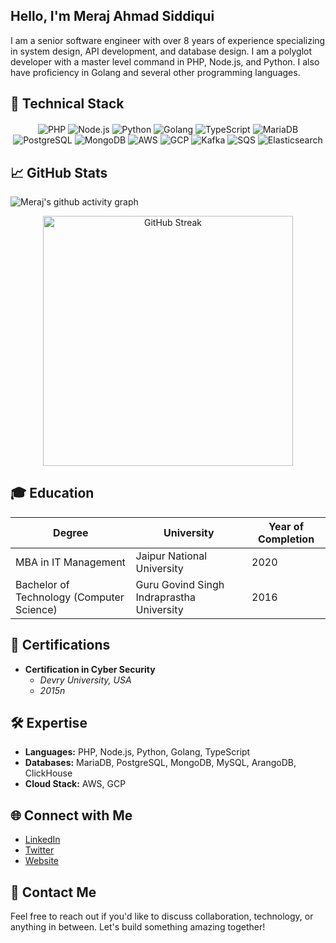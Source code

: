 ## Hello, I'm Meraj Ahmad Siddiqui

I am a senior software engineer with over 8 years of experience specializing in system design, API development, and database design. I am a polyglot developer with a master level command in PHP, Node.js, and Python. I also have proficiency in Golang and several other programming languages.

## 🚀 Technical Stack
<!-- Technical Stack Badges -->
<div align="center" style="margin-top: 20px;">
  <!-- Programming Languages -->
  <img src="https://img.shields.io/badge/-PHP-777BB4?logo=php&logoColor=white&style=flat-square" alt="PHP"/>
  <img src="https://img.shields.io/badge/-Node.js-339933?logo=node.js&logoColor=white&style=flat-square" alt="Node.js"/>
  <img src="https://img.shields.io/badge/-Python-3776AB?logo=python&logoColor=white&style=flat-square" alt="Python"/>
  <img src="https://img.shields.io/badge/-Golang-00ADD8?logo=go&logoColor=white&style=flat-square" alt="Golang"/>
  <img src="https://img.shields.io/badge/-TypeScript-007ACC?logo=typescript&logoColor=white&style=flat-square" alt="TypeScript"/>

  <!-- Databases -->
  <img src="https://img.shields.io/badge/-MariaDB-003545?logo=mariadb&logoColor=white&style=flat-square" alt="MariaDB"/>
  <img src="https://img.shields.io/badge/-PostgreSQL-336791?logo=postgresql&logoColor=white&style=flat-square" alt="PostgreSQL"/>
  <img src="https://img.shields.io/badge/-MongoDB-47A248?logo=mongodb&logoColor=white&style=flat-square" alt="MongoDB"/>

  <!-- Cloud Platforms -->
  <img src="https://img.shields.io/badge/-AWS-232F3E?logo=amazon-aws&logoColor=white&style=flat-square" alt="AWS"/>
  <img src="https://img.shields.io/badge/-GCP-4285F4?logo=google-cloud&logoColor=white&style=flat-square" alt="GCP"/>

  <!-- Messaging -->
  <img src="https://img.shields.io/badge/-Kafka-231F20?logo=apache-kafka&logoColor=white&style=flat-square" alt="Kafka"/>
  <img src="https://img.shields.io/badge/-SQS-D82C0D?logo=amazon-sqs&logoColor=white&style=flat-square" alt="SQS"/>

  <!-- Search Engine -->
  <img src="https://img.shields.io/badge/-Elasticsearch-005571?logo=elasticsearch&logoColor=white&style=flat-square" alt="Elasticsearch"/>
</div>

## 📈 GitHub Stats

<!-- GitHub Stats Cards -->
![Meraj's github activity graph](https://github-readme-activity-graph.vercel.app/graph?username=merajsiddiqui&bg_color=000000&color=ffff98&line=12ba63&point=403d3d&area=true&hide_border=true)
<div align="center">
  <img src="https://github-readme-streak-stats.herokuapp.com/?user=merajsiddiqui&theme=vue-dark&hide_border=true" alt="GitHub Streak" width="400"/>
</div>

## 🎓 Education

| Degree                           | University                                     | Year of Completion |
|----------------------------------|------------------------------------------------|--------------------|
| MBA in IT Management             | Jaipur National University                     | 2020               |
| Bachelor of Technology (Computer Science) | Guru Govind Singh Indraprastha University | 2016               |

## 📜 Certifications

- **Certification in Cyber Security**
  - *Devry University, USA*
  - *2015n*

## 🛠️ Expertise

- **Languages:** PHP, Node.js, Python, Golang, TypeScript
- **Databases:** MariaDB, PostgreSQL, MongoDB, MySQL, ArangoDB, ClickHouse
- **Cloud Stack:** AWS, GCP

## 🌐 Connect with Me

- [LinkedIn](https://www.linkedin.com/in/merajahmadsiddiqui)
- [Twitter](https://twitter.com/merajsiddiqui)
- [Website](https://appcarry.com)

## 📝 Contact Me

Feel free to reach out if you'd like to discuss collaboration, technology, or anything in between. Let's build something amazing together!
